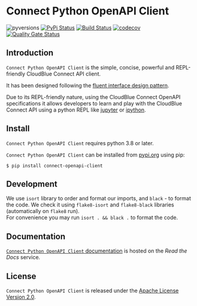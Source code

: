 # Connect Python OpenAPI Client

![pyversions](https://img.shields.io/pypi/pyversions/connect-openapi-client.svg) [![PyPi Status](https://img.shields.io/pypi/v/connect-openapi-client.svg)](https://pypi.org/project/connect-openapi-client/) [![Build Status](https://github.com/cloudblue/connect-python-openapi-client/workflows/Build%20Connect%20Python%20OpenAPI%20Client/badge.svg)](https://github.com/cloudblue/connect-python-openapi-client/actions) [![codecov](https://codecov.io/gh/cloudblue/connect-python-openapi-client/branch/master/graph/badge.svg)](https://codecov.io/gh/cloudblue/connect-python-openapi-client) [![Quality Gate Status](https://sonarcloud.io/api/project_badges/measure?project=connect-open-api-client&metric=alert_status)](https://sonarcloud.io/dashboard?id=connect-open-api-client)




## Introduction

`Connect Python OpenAPI Client` is the simple, concise, powerful and REPL-friendly CloudBlue Connect API client.

It has been designed following the [fluent interface design pattern](https://en.wikipedia.org/wiki/Fluent_interface).

Due to its REPL-friendly nature, using the CloudBlue Connect OpenAPI specifications it allows developers to learn and
play with the CloudBlue Connect API using a python REPL like [jupyter](https://jupyter.org/) or [ipython](https://ipython.org/).


## Install

`Connect Python OpenAPI Client` requires python 3.8 or later.


`Connect Python OpenAPI Client` can be installed from [pypi.org](https://pypi.org/project/connect-openapi-client/) using pip:

```
$ pip install connect-openapi-client
```


## Development
We use `isort` library to order and format our imports, and `black` - to format the code. 
We check it using `flake8-isort` and `flake8-black` libraries (automatically on `flake8` run).  
For convenience you may run `isort . && black .` to format the code.


## Documentation

[`Connect Python OpenAPI Client` documentation](https://connect-openapi-client.readthedocs.io/en/latest/) is hosted on the _Read the Docs_ service.


## License

``Connect Python OpenAPI Client`` is released under the [Apache License Version 2.0](https://www.apache.org/licenses/LICENSE-2.0).
